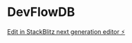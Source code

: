 # DevFlowDB

[Edit in StackBlitz next generation editor ⚡️](https://stackblitz.com/~/github.com/johnwesleyquintero/DevFlowDB)